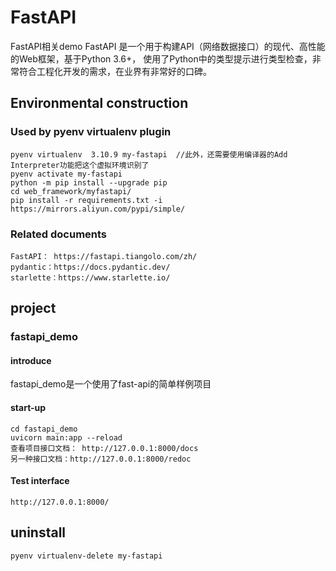 # FastAPI

FastAPI相关demo
FastAPI 是一个用于构建API（网络数据接口）的现代、高性能的Web框架，基于Python 3.6+， 使用了Python中的类型提示进行类型检查，非常符合工程化开发的需求，在业界有非常好的口碑。

## Environmental construction

### Used by pyenv virtualenv plugin

    pyenv virtualenv  3.10.9 my-fastapi  //此外，还需要使用编译器的Add Interpreter功能把这个虚拟环境识别了
    pyenv activate my-fastapi
    python -m pip install --upgrade pip
    cd web_framework/myfastapi/
    pip install -r requirements.txt -i https://mirrors.aliyun.com/pypi/simple/

### Related documents

    FastAPI： https://fastapi.tiangolo.com/zh/
    pydantic：https://docs.pydantic.dev/
    starlette：https://www.starlette.io/

## project

### fastapi_demo

#### introduce

fastapi_demo是一个使用了fast-api的简单样例项目

#### start-up

    cd fastapi_demo
    uvicorn main:app --reload
    查看项目接口文档： http://127.0.0.1:8000/docs
    另一种接口文档：http://127.0.0.1:8000/redoc

#### Test interface

    http://127.0.0.1:8000/

## uninstall

    pyenv virtualenv-delete my-fastapi

